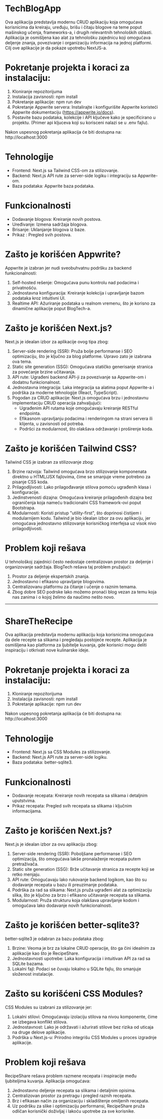 # TechBlogApp
Ova aplikacija predstavlja modernu CRUD aplikaciju koja omogućava korisnicima da kreiraju, uređuju, brišu i čitaju blogove na teme poput mašinskog učenja, frameworks-a, i drugih relevantnih tehnoloških oblasti. Aplikacija je osmišljena kao alat za tehnološku zajednicu koji omogućava deljenje znanja, povezivanje i organizaciju informacija na jednoj platformi. Cilj ove aplikacije je da pokaze upotrebu NextJS-a.

# Pokretanje projekta i koraci za instalaciju:

1. Kloniranje repozitorijuma
2. Instalacija zavisnosti: npm install
3. Pokretanje aplikacije: npm run dev
4. Pokretanje Appwrite servera: Instalirajte i konfigurišite Appwrite koristeći Appwrite dokumentaciju (https://appwrite.io/docs).
5. Postavite bazu podataka, kolekcije i API ključeve kako je specificirano u projektu. (Primer api kljuceva koji su korisceni nalazi se u .env fajlu).

Nakon uspesnog pokretanja aplikacija će biti dostupna na: http://localhost:3000

# Tehnologije

- Frontend: Next.js sa Tailwind CSS-om za stilizovanje.
- Backend: Next.js API rute za server-side logiku i integraciju sa Appwrite-om.
- Baza podataka: Appwrite baza podataka.

# Funkcionalnosti

- Dodavanje blogova: Kreiranje novih postova.
- Uređivanje: Izmena sadržaja blogova.
- Brisanje: Uklanjanje blogova iz baze.
- Prikaz : Pregled svih postova.

# Zašto je korišćen Appwrite?

Appwrite je izabran jer nudi sveobuhvatnu podršku za backend funkcionalnosti:

1. Self-hosted rešenje: Omogućava punu kontrolu nad podacima i privatnošću.
2. Jednostavna konfiguracija: Kreiranje kolekcija i upravljanje bazom podataka kroz intuitivni UI.
3. Realtime API: Ažuriranje podataka u realnom vremenu, što je korisno za dinamične aplikacije poput BlogTech-a.

# Zašto je korišćen Next.js?

Next.js je idealan izbor za aplikacije ovog tipa zbog:

1. Server-side rendering (SSR): Pruža bolje performanse i SEO optimizaciju, što je ključno za blog platforme. Upravo zato je izabrana ova tema.
2. Static site generation (SSG): Omogućava statičko generisanje stranica za povećanje brzine učitavanja.
3. API rute: Ugrađeni backend API-ji za povezivanje sa Appwrite-om i dodatnu funkcionalnost.
4. Jednostavna integracija: Laka integracija sa alatima poput Appwrite-a i podrška za moderne tehnologije (React, TypeScript).
5. Pogodan za CRUD aplikacije: Next.js omogućava brzu i jednostavnu implementaciju CRUD operacija zahvaljujući:
   - Ugrađenim API rutama koje omogućavaju kreiranje RESTful endpointa.
   - Efikasnom upravljanju podacima i renderingom na strani servera ili klijenta, u zavisnosti od potreba.
   - Podršci za modularnost, što olakšava održavanje i proširenje koda.

# Zašto je korišćen Tailwind CSS?

Tailwind CSS je izabran za stilizovanje zbog:

1. Brzine razvoja: Tailwind omogućava brzo stilizovanje komponenata direktno u HTML/JSX fajlovima, čime se smanjuje vreme potrebno za pisanje CSS koda.
2. Prilagodljivosti: Lako prilagođavanje stilova pomoću ugrađenih klasa i konfiguracije.
3. Jedinstvenosti dizajna: Omogućava kreiranje prilagođenih dizajna bez ograničenja koja nameću tradicionalni CSS framework-ovi poput Bootstrapa.
4. Modularnosti: Koristi pristup "utility-first", što doprinosi čistijem i modularnijem kodu.
   Tailwind je bio idealan izbor za ovu aplikaciju, jer omogućava jednostavno stilizovanje korisničkog interfejsa uz visok nivo prilagodljivosti.

# Problem koji rešava

U tehnološkoj zajednici često nedostaje centralizovan prostor za deljenje i organizovanje sadržaja. BlogTech rešava taj problem pružajući:

1. Prostor za deljenje ekspertskih znanja.
2. Jednostavno i efikasno upravljanje blogovima.
3. Centralizovanu platformu za čitanje i učenje o raznim temama.
4. Zbog dobre SEO podrske lako možemo pronaći blog vezan za temu koja nas zanima i o kojoj želimo da naučimo nešto novo.

--------------------------------------------------------------------------------------------------------------------------------------------
# ShareTheRecipe
Ova aplikacija predstavlja modernu aplikaciju koja korisnicima omogućava da dele recepte sa slikama i pregledaju postojeće recepte. Aplikacija je osmišljena kao platforma za ljubitelje kuvanja, gde korisnici mogu deliti inspiraciju i otkrivati nove kulinarske ideje.

# Pokretanje projekta i koraci za instalaciju:

1. Kloniranje repozitorijuma
2. Instalacija zavisnosti: npm install
3. Pokretanje aplikacije: npm run dev

Nakon uspesnog pokretanja aplikacija će biti dostupna na: http://localhost:3000

# Tehnologije

- Frontend: Next.js sa CSS Modules za stilizovanje.
- Backend: Next.js API rute za server-side logiku.
- Baza podataka: better-sqlite3.

# Funkcionalnosti

- Dodavanje recepata: Kreiranje novih recepata sa slikama i detaljnim uputstvima.
- Prikaz recepata: Pregled svih recepata sa slikama i ključnim informacijama.

# Zašto je korišćen Next.js?

Next.js je idealan izbor za ovu aplikaciju zbog:

1. Server-side rendering (SSR): Poboljšane performanse i SEO optimizacija, što omogućava lakše pronalaženje recepata putem pretraživača.
2. Static site generation (SSG): Brže učitavanje stranica za recepte koji se retko menjaju.
3. API rute: Omogućavaju lako rukovanje backend logikom, kao što su dodavanje recepata u bazu ili preuzimanje podataka.
4. Podrška za rad sa slikama: Next.js pruža ugrađeni alat za optimizaciju slika, što je ključno za brzo i efikasno učitavanje recepata sa slikama.
5. Modularnost: Pruža strukturu koja olakšava upravljanje kodom i omogućava lako dodavanje novih funkcionalnosti.

# Zašto je korišćen better-sqlite3?

better-sqlite3 je odabran za bazu podataka zbog:

1. Brzine: Veoma je brz za lokalne CRUD operacije, što ga čini idealnim za aplikacije kao što je RecipeShare.
2. Jednostavnosti upotrebe: Laka konfiguracija i intuitivan API za rad sa SQLite bazama.
3. Lokalni fajl: Podaci se čuvaju lokalno u SQLite fajlu, što smanjuje složenost instalacije.

# Zašto su korišćeni CSS Modules?

CSS Modules su izabrani za stilizovanje jer:

1. Lokalni stilovi: Omogućavaju izolaciju stilova na nivou komponente, čime se izbegava konflikt stilova.
2. Jednostavnost: Lako je održavati i ažurirati stilove bez rizika od uticaja na druge delove aplikacije.
3. Podrška u Next.js-u: Prirodno integrišu CSS Modules u proces izgradnje aplikacije.

# Problem koji rešava

RecipeShare rešava problem razmene recepata i inspiracije među ljubiteljima kuvanja. Aplikacija omogućava:

1. Jednostavno deljenje recepata sa slikama i detaljnim opisima.
2. Centralizovan prostor za pretragu i pregled raznih recepata.
3. Brz i efikasan način za organizaciju i skladištenje omiljenih recepata.
4. Uz podršku za slike i optimizaciju performansi, RecipeShare pruža odličan korisnički doživljaj i lakoću upotrebe za sve korisnike.

